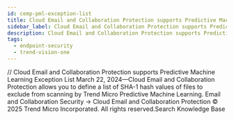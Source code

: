 ```yaml
---
id: cemp-pml-exception-list
title: Cloud Email and Collaboration Protection supports Predictive Machine Learning Exception List
sidebar_label: Cloud Email and Collaboration Protection supports Predictive Machine Learning Exception List
description: Cloud Email and Collaboration Protection supports Predictive Machine Learning Exception List
tags:
  - endpoint-security
  - trend-vision-one
---
```


/*<![CDATA[*/ $('#title').html($('meta[name=map-description]').attr('content')); /*]]>*/ Cloud Email and Collaboration Protection supports Predictive Machine Learning Exception List March 22, 2024—Cloud Email and Collaboration Protection allows you to define a list of SHA-1 hash values of files to exclude from scanning by Trend Micro Predictive Machine Learning. Email and Collaboration Security → Cloud Email and Collaboration Protection © 2025 Trend Micro Incorporated. All rights reserved.Search Knowledge Base